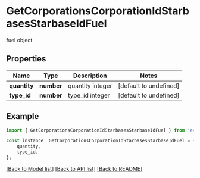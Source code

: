 # GetCorporationsCorporationIdStarbasesStarbaseIdFuel

fuel object

## Properties

Name | Type | Description | Notes
------------ | ------------- | ------------- | -------------
**quantity** | **number** | quantity integer | [default to undefined]
**type_id** | **number** | type_id integer | [default to undefined]

## Example

```typescript
import { GetCorporationsCorporationIdStarbasesStarbaseIdFuel } from 'eve-esi-client-ts';

const instance: GetCorporationsCorporationIdStarbasesStarbaseIdFuel = {
    quantity,
    type_id,
};
```

[[Back to Model list]](../README.md#documentation-for-models) [[Back to API list]](../README.md#documentation-for-api-endpoints) [[Back to README]](../README.md)
